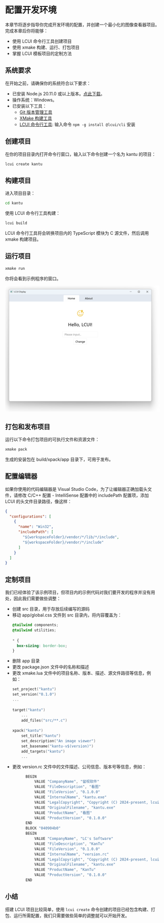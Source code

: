 # 配置开发环境

本章节将逐步指导你完成开发环境的配置，并创建一个最小化的图像查看器项目。完成本章后你将能够：

- 使用 LCUI 命令行工具创建项目
- 使用 xmake 构建、运行、打包项目
- 掌握 LCUI 模板项目的定制方法

## 系统要求

在开始之前，请确保你的系统符合以下要求：

- 已安装 Node.js 20.11.0 或以上版本。[点此下载](https://nodejs.org/en)。
- 操作系统：Windows。
- 已安装以下工具：
  - [Git 版本管理工具](https://git-scm.com/)
  - [XMake 构建工具](https://xmake.io/)
  - [LCUI 命令行工具](https://github.com/lcui-dev/lcui-cli): 输入命令 `npm -g install @lcui/cli` 安装

## 创建项目

在你的项目目录内打开命令行窗口，输入以下命令创建一个名为 kantu 的项目：

```bash
lcui create kantu
```

## 构建项目

进入项目目录：

```bash
cd kantu
```

使用 LCUI 命令行工具构建：

```bash
lcui build
```

LCUI 命令行工具将会转换项目内的 TypeScript 模块为 C 源文件，然后调用 xmake 构建项目。

## 运行项目

```bash
xmake run
```

你将会看到示例程序的窗口。

![setup](setup.png)

## 打包和发布项目

运行以下命令打包项目的可执行文件和资源文件：

```bash
xmake pack
```

生成的安装包在 build/xpack/app 目录下，可用于发布。

## 配置编辑器

如果你使用的代码编辑器是 Visual Studio Code，为了让编辑器正确加载头文件，请修改 C/C++ 配置 - IntelliSense 配置中的 includePath 配置项，添加 LCUI 的头文件目录路径，像这样：

```json
{
  "configurations": [
    {
      "name": "Win32",
      "includePath": [
        "${workspaceFolder}/vendor/*/lib/*/include",
        "${workspaceFolder}/vendor/*/include"
      ]
    }
  ]
}
```

## 定制项目

我们已经体验了该示例项目，但项目内的示例代码对我们要开发的程序并没有用处，因此我们需要做些调整：

- 创建 src 目录，用于存放后续编写的源码
- 移动 app/global.css 文件到 src 目录内，将内容覆盖为：
  ```css title="src/global.css"
  @tailwind components;
  @tailwind utilities;

  * {
    box-sizing: border-box;
  }
  ```
- 删除 app 目录
- 更改 package.json 文件中的名称和描述
- 更改 xmake.lua 文件中的项目名称、版本、描述、源文件路径等信息，例如：
  ```lua title="xmake.lua"
  set_project("kantu")
  set_version("0.1.0")
  ...

  target("kantu")
      ...
      add_files("src/**.c")

  xpack("kantu")
      set_title("kantu")
      set_description("An image viewer")
      set_basename("kantu-v$(version)")
      add_targets("kantu")
      ...
  ```
- 更改 version.rc 文件中的文件描述、公司信息、版本号等信息，例如：
  ```c
        BEGIN
            VALUE "CompanyName", "留视软件"
            VALUE "FileDescription", "看图"
            VALUE "FileVersion", "0.1.0.0"
            VALUE "InternalName", "kantu.exe"
            VALUE "LegalCopyright", "Copyright (C) 2024-present, lcui.org"
            VALUE "OriginalFilename", "kantu.exe"
            VALUE "ProductName", "看图"
            VALUE "ProductVersion", "0.1.0.0"
        END
        BLOCK "040904b0"
        BEGIN
            VALUE "CompanyName", "LC's Software"
            VALUE "FileDescription", "KanTu"
            VALUE "FileVersion", "0.1.0.0"
            VALUE "InternalName", "version.rc"
            VALUE "LegalCopyright", "Copyright (C) 2024-present, lcui.org"
            VALUE "OriginalFilename", "kantu.exe"
            VALUE "ProductName", "KanTu"
            VALUE "ProductVersion", "0.1.0.0"
        END
  ```

## 小结

搭建 LCUI 项目比较简单，使用 `lcui create` 命令创建的项目已经包含构建、打包、运行所需配置，我们只需要做些简单的调整就可以开始开发。
